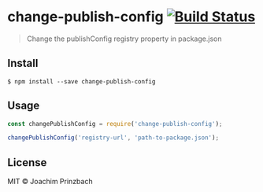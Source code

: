 # change-publish-config [![Build Status](https://travis-ci.org/joachimprinzbach/change-publish-config.svg?branch=master)](https://travis-ci.org/joachimprinzbach/change-publish-config)

> Change the publishConfig registry property in package.json


## Install

```
$ npm install --save change-publish-config
```


## Usage
```js
const changePublishConfig = require('change-publish-config');

changePublishConfig('registry-url', 'path-to-package.json');
```

## License

MIT © Joachim Prinzbach
